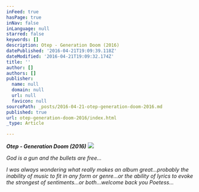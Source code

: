 ```yaml
---
inFeed: true
hasPage: true
inNav: false
inLanguage: null
starred: false
keywords: []
description: Otep - Generation Doom (2016)
datePublished: '2016-04-21T19:09:39.118Z'
dateModified: '2016-04-21T19:09:32.174Z'
title: ''
author: []
authors: []
publisher:
  name: null
  domain: null
  url: null
  favicon: null
sourcePath: _posts/2016-04-21-otep-generation-doom-2016.md
published: true
url: otep-generation-doom-2016/index.html
_type: Article

---
```

**_Otep - Generation Doom (2016)_**
![](https://the-grid-user-content.s3-us-west-2.amazonaws.com/b69331b1-4b3f-45fc-b1e6-72fef2cfdbbe.jpg)

_God is a gun and the bullets are free..._

_I was always wondering what really makes an album great...probably the inability of music to fit in any form or genre...or the ability of lyrics to evoke the strongest of sentiments...or both...welcome back you Poetess..._